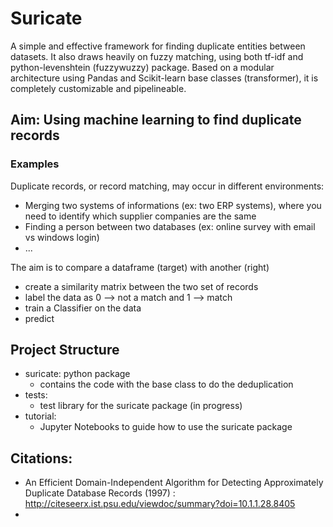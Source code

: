 # Suricate
A simple and effective framework for finding duplicate entities between datasets. It also draws heavily on fuzzy matching, using both tf-idf and python-levenshtein (fuzzywuzzy) package.
Based on a modular architecture using Pandas and Scikit-learn base classes (transformer), it is completely customizable and pipelineable.

## Aim: Using machine learning to find duplicate records
### Examples
Duplicate records, or record matching, may occur in different environments:
- Merging two systems of informations (ex: two ERP systems), where you need to identify which supplier companies are the same
- Finding a person between two databases (ex: online survey with email vs windows login)
- ...

The aim is to compare a dataframe (target) with another (right)
- create a similarity matrix between the two set of records
- label the data as 0 --> not a match and 1 --> match
- train a Classifier on the data
- predict

## Project Structure
* suricate: python package
    * contains the code with the base class to do the deduplication
* tests:
    * test library for the suricate package (in progress)
* tutorial:
    * Jupyter Notebooks to guide how to use the suricate package
    
## Citations:
- An Efficient Domain-Independent Algorithm for Detecting Approximately Duplicate Database Records (1997) : http://citeseerx.ist.psu.edu/viewdoc/summary?doi=10.1.1.28.8405
- 